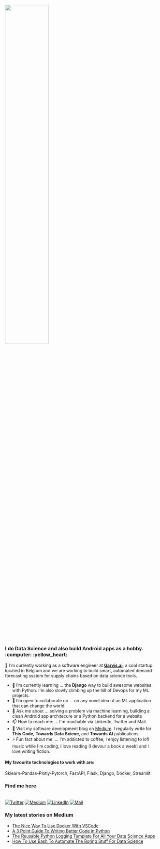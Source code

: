 <p  align="left" > <img width=53.5%  src="https://user-images.githubusercontent.com/34805906/94922526-0481e200-04d8-11eb-9300-e42c9bfea9f8.png"></p> 

<h3>I do Data Science and also build Android apps as a hobby. :computer:  :yellow_heart: </h3>

🔭 I’m currently working as a software engineer at [**Garvis.ai**](https://www.garvis.ai/), a cool startup located in Belgium and we are working to build smart, automated demand forecasting system for supply chains based on data science tools.

- 🌱 I’m currently learning ... the **Django** way to build awesome websites with Python. I'm also slowly climbing up the hill of Devops for my ML projects. 
- 👯 I’m open to collaborate on ... on any novel idea of an ML application that can change the world.
- 💬 Ask me about ... solving a problem via machine learning, building a clean Android app architecure or a Python backend for a website 
- 📫 How to reach me: ... I'm reachable via LinkedIn, Twitter and Mail.
- :book: Visit my software development blog on [Medium](https://medium.com/@ipom). I regularly write for **This Code**, **Towards Data Sciene**, and **Towards AI** publications. 
- ⚡ Fun fact about me: ... I'm addicted to coffee, I enjoy listening to lofi music while I'm coding, I love reading (I devour a book a week) and I love writing fiction. 

#### My favourite technologies to work with are:
Sklearn-Pandas-Plotly-Pytorch, FastAPI, Flask, Django, Docker, Streamlit

### Find me here <br><br>
<a href="https://twitter.com/intent/follow?screen_name=csandyash&tw_p=followbutton" target="_blank"><img alt="Twitter" src="https://img.shields.io/badge/twitter-%231DA1F2.svg?&style=for-the-badge&logo=twitter&logoColor=white" /></a>
<a href="https://medium.com/@ipom" target="_blank"><img alt="Medium" src="https://img.shields.io/badge/medium-%2312100E.svg?&style=for-the-badge&logo=medium&logoColor=white" /></a>
<a href="https://www.linkedin.com/in/yashprakash13" target="_blank"><img alt="LinkedIn" src="https://img.shields.io/badge/linkedin-%230077B5.svg?&style=for-the-badge&logo=linkedin&logoColor=white" /></a>
<a href="mailto:yash@yashprakash.com" target="_blank"><img alt="Mail" src="https://img.shields.io/badge/Gmail-D14836?style=for-the-badge&logo=gmail&logoColor=white"/></a>

### My latest stories on Medium
 - [The Nice Way To Use Docker With VSCode](https://towardsdatascience.com/the-nice-way-to-use-docker-with-vscode-f475c49aab1b?source=rss-9ba949960063------2)
 - [A 3 Point Guide To Writing Better Code in Python](https://medium.com/this-code/a-3-point-guide-to-writing-better-code-in-python-762e0c46f178?source=rss-9ba949960063------2)
 - [The Reusable Python Logging Template For All Your Data Science Apps](https://towardsdatascience.com/the-reusable-python-logging-template-for-all-your-data-science-apps-551697c8540?source=rss-9ba949960063------2)
 - [How To Use Bash To Automate The Boring Stuff For Data Science](https://towardsdatascience.com/how-to-use-bash-to-automate-the-boring-stuff-for-data-science-d447cd23fffe?source=rss-9ba949960063------2)